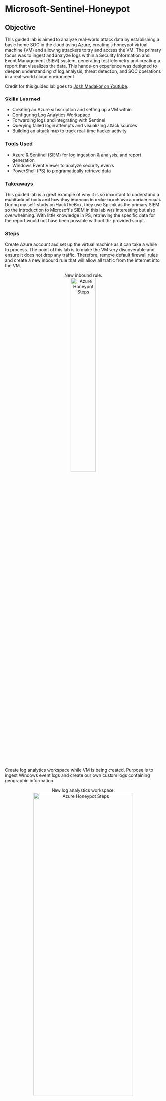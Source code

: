 # Microsoft-Sentinel-Honeypot

## Objective
This guided lab is aimed to analyze real-world attack data by establishing a basic home SOC in the cloud using Azure, creating a honeypot virtual machine (VM) and allowing attackers to try and access the VM. The primary focus was to ingest and analyze logs within a Security Information and Event Management (SIEM) system, generating test telemetry and creating a report that visualizes the data. This hands-on experience was designed to deepen understanding of log analysis, threat detection, and SOC operations in a real-world cloud environment.

Credit for this guided lab goes to [Josh Madakor on Youtube](https://www.youtube.com/@JoshMadakor). 

### Skills Learned
- Creating an Azure subscription and setting up a VM within
- Configuring Log Analytics Workspace
- Forwarding logs and integrating with Sentinel
- Querying failed login attempts and visualizing attack sources
- Building an attack map to track real-time hacker activity

### Tools Used
- Azure & Sentinel (SIEM) for log ingestion & analysis, and report generation
- Windows Event Viewer to analyze security events
- PowerShell (PS) to programatically retrieve data

### Takeaways
This guided lab is a great example of why it is so important to understand a multitude of tools and how they intersect in order to achieve a certain result. During my self-study on HackTheBox, they use Splunk as the primary SIEM so the introduction to Microsoft's SIEM in this lab was interesting but also overwhelming. With little knowledge in PS, retrieving the specific data for the report would not have been possible without the provided script. 

### Steps

Create Azure account and set up the virtual machine as it can take a while to process. The point of this lab is to make the VM very discoverable and ensure it does not drop any traffic. Therefore, remove default firewall rules and create a new inbound rule that will allow all traffic from the internet into the VM. 
<p align="center">
New inbound rule: <br/>
<img src="https://i.imgur.com/cw3ApsZ.png" height="40%" width="40%" alt="Azure Honeypot Steps"/>
<br />

Create log analytics workspace while VM is being created. Purpose is to ingest Windows event logs and create our own custom logs containing geographic information.
<p align="center">
New log analystics workspace: <br/>
<img src="https://i.imgur.com/IlqxTrJ.png" height="50%" width="80%" alt="Azure Honeypot Steps"/>
<br />

Enable Microsoft Defender for Cloud so we can gather logs from the VM into the log analystics workspace. <br />
Navigation path: Homepage > Navigate > Microsoft Defender for Cloud
<p align="center">
Enable Defender for Cloud: <br/>
<img src="https://i.imgur.com/EV7zqRN.png" height="40%" width="60%" alt="Azure Honeypot Steps"/>
<br />
Connect log analytics workspace with VM: <br/>
<img src="https://i.imgur.com/f040CsZ.png" height="30%" width="30%" alt="Azure Honeypot Steps"/>
<br />

Using remote desktop (RDP) to login into the VM using the VM's public IP address
<p align="center">
VM's IP address: <br/>
<img src="https://i.imgur.com/vaXqTNt.png" height="80%" width="80%" alt="Azure Honeypot Steps"/>
<br />
Connect to VM using RDP: <br/>
<img src="https://i.imgur.com/rddQWQr.png" height="40%" width="40%" alt="Azure Honeypot Steps"/>
<br />
Open another RDP and purposely fail the login: <br/>
<img src="https://i.imgur.com/o9JPjqD.png" height="35%" width="35%" alt="Azure Honeypot Steps"/>
<br />

In remote desktop, open event viewer and focus on Event ID 4625 (Audit Failure). Gather all the failures that tried to log into the VM via RDP. Clicking into the event shows more details including the IP address of those that tried to log into the VM and failed.
<p align="center">
Open another RDP and purposely fail the login: <br/>
<img src="https://i.imgur.com/KLAk6yG.png" height="60%" width="60%" alt="Azure Honeypot Steps"/>
<br />
Event details: <br/>
<img src="https://i.imgur.com/JDDJzx6.png" height="20%" width="40%" alt="Azure Honeypot Steps"/>
<br />

*The details does not show which country the IP is originating from.* We will create a custom log using PS to programtically retrieve the IP addresses and using an IP geolocation API to generate more information. The custom log will be sent to the log analytics workspace in Azure, then use Sentinel (SIEM) to plot out the different attacker on the map.

Windows firewall on the VM need to be turned off so it can respond to ICMP echo requests. This results in people discovering the VM faster on the internet. 
<p align="center">
-t for perpetual ping in command prompt (CMD): <br/>
<img src="https://i.imgur.com/cHfkzm9.png" height="50%" width="50%" alt="Azure Honeypot Steps"/>
<br /> 

Request is timing out so we navigate into VM Windows firewall and disable Domain & Public profile. This is a honeypot so disabling is fine.
<p align="center">
Disabling firewall in VM: <br/>
<img src="https://i.imgur.com/RCvTsVe.png" height="70%" width="70%" alt="Azure Honeypot Steps"/>
<br /> 
Ping is now working as echo requests are allowed: <br/>
<img src="https://i.imgur.com/oVSTvzu.png" height="50%" width="50%" alt="Azure Honeypot Steps"/>
<br /> 

Download a PS script provided for this lab. 
<p align="center">
Copy & pasting the script into PS ISE: <br/>
<img src="https://i.imgur.com/E64Z3YA.png" height="60%" width="60%" alt="Azure Honeypot Steps"/>
<br />
Saving it as Log_Exporter in the Desktop: <br/>
<img src="https://i.imgur.com/3X7vk93.png" height="50%" width="50%" alt="Azure Honeypot Steps"/>
<br />

Get IP API key so we can convert IP addresses to logitude & latitude or country. 
<p align="center">
Retrieving IP API key: <br/>
<img src="https://i.imgur.com/7Pt60Dn.png" height="50%" width="50%" alt="Azure Honeypot Steps"/>
<br />
Copy & paste the API key into the script: <br/>
<img src="https://i.imgur.com/AAPaODX.png" height="50%" width="50%" alt="Azure Honeypot Steps"/>
<br />
<br />
Run the script in PS. 3 entries because there are only 3 failed logon's in event viewer: <br/>
<img src="https://i.imgur.com/ZFP9jp9.png" height="90%" width="90%" alt="Azure Honeypot Steps"/>
<br />
Event viewer (Event ID 4625): <br/>
<img src="https://i.imgur.com/A1jZI86.png" height="50%" width="50%" alt="Azure Honeypot Steps"/>
<br />

Information from the failed logon is sent to the IP API. Geodata is then deposited into the failed_rdp log file.
<p align="center">
failed_rdp log file: <br/>
<img src="https://i.imgur.com/mzafjrf.png" height="50%" width="50%" alt="Azure Honeypot Steps"/>
<br />

In the log file: "samplehost" are the sample data used to train the analytics workspace, failed logons are labeled as "honeypot-vm" 
<p align="center">
Log file data: <br/>
<img src="https://i.imgur.com/LHtRIiB.png" height="40%" width="40%" alt="Azure Honeypot Steps"/>
<br />

Create a custom log inside the log analytics workspace allowing us to bring the custom geodata log. <br /> LAW-honeypot > Tables (under settings) > Create > New custom log (MMA-based). <br /> Remember the file is on the VM, not the host device. Copy all logs in the VM and paste in new file on the host computer. 
<p align="center">
Creating a custom log in log analytics workspace: <br/>
<img src="https://i.imgur.com/nKhJJvR.png" height="50%" width="50%" alt="Azure Honeypot Steps"/>
<br />
Using the selected log to train log analytics on what to look for: <br/>
<img src="https://i.imgur.com/zgr5Lel.png" height="50%" width="50%" alt="Azure Honeypot Steps"/>
<br />
Collection path is where the log lives on the VM: <br/>
<img src="https://i.imgur.com/pc6Rqg0.png" height="50%" width="50%" alt="Azure Honeypot Steps"/>
<br />
Naming the custom log: <br/>
<img src="https://i.imgur.com/OTzyFTn.png" height="50%" width="50%" alt="Azure Honeypot Steps"/>
<br />
Review + Create: <br/>
<img src="https://i.imgur.com/IlF6Rrw.png" height="50%" width="50%" alt="Azure Honeypot Steps"/>
<br />

After 5-10 minutes, check by querying the custom log. 
<p align="center">
Query results: <br/>
<img src="https://i.imgur.com/DzdrwMO.png" height="50%" width="50%" alt="Azure Honeypot Steps"/>
<br />
Extra details of an event. Focus on RawData: <br/>
<img src="https://i.imgur.com/1rfEoov.png" height="100%" width="100%" alt="Azure Honeypot Steps"/>
<br />
  
We need to take RawData and extract certain fields/information from it. 

Create a new workbook in Sentinel for an interactive report. <br />
Workbooks > Add Workbook > Edit > Delete current default workbooks > Add Query > copy & paste the query in (extract field no longer available in LAW) <br />
<p align="center">
Workbooks path: <br/>
<img src="https://i.imgur.com/K22nz9v.png" height="50%" width="50%" alt="Azure Honeypot Steps"/>
<br />
Copy & pasting the query script: <br/>
<img src="https://i.imgur.com/MjGlYnz.png" height="50%" width="50%" alt="Azure Honeypot Steps"/>
<br />

Run the Query > Visualization = Map > Set map settings as Metric Label = label, Metric value = event_count > Save workbook > set map to automatically refresh every 10 minutes 
<p align="center">
Run Query configurations: <br/>
<img src="https://i.imgur.com/a4Y3AuV.png" height="100%" width="100%" alt="Azure Honeypot Steps"/>
<br />
Saving the workbook: <br/>
<img src="https://i.imgur.com/bB6Usd9.png" height="50%" width="50%" alt="Azure Honeypot Steps"/>
<br />

We now have a map visualizing where the attackers are from! 
<p align="center">
Initial map. Majority of IP addresses are originating from Paraguay: <br/>
<img src="https://i.imgur.com/QjyJkLe.png" height="50%" width="50%" alt="Azure Honeypot Steps"/>
<br />
Adjusting map refresh timer: <br/>
<img src="https://i.imgur.com/FdIOUVX.png" height="50%" width="50%" alt="Azure Honeypot Steps"/>
<br />
After a few refreshes: <br/>
<img src="https://i.imgur.com/Jon3sH5.png" height="50%" width="50%" alt="Azure Honeypot Steps"/>
<br />
Rate limited by the API: <br/>
<img src="https://i.imgur.com/2mfoWdf.png" height="50%" width="50%" alt="Azure Honeypot Steps"/>
<br />

## Finished!
